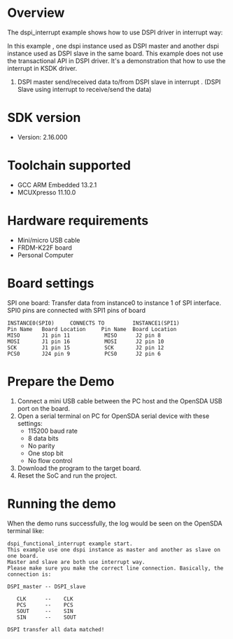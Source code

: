 Overview
========
The dspi_interrupt example shows how to use DSPI driver in interrupt way:

In this example , one dspi instance used as DSPI master and another dspi instance used as DSPI slave in the same board.
This example does not use the transactional API in DSPI driver. It's a demonstration that how to use the interrupt in KSDK driver.

1. DSPI master send/received data to/from DSPI slave in interrupt . (DSPI Slave using interrupt to receive/send the data)

SDK version
===========
- Version: 2.16.000

Toolchain supported
===================
- GCC ARM Embedded  13.2.1
- MCUXpresso  11.10.0

Hardware requirements
=====================
- Mini/micro USB cable
- FRDM-K22F board
- Personal Computer

Board settings
==============
SPI one board:
Transfer data from instance0 to instance 1 of SPI interface.
SPI0 pins are connected with SPI1 pins of board
~~~~~~~~~~~~~~~~~~~~~~~~~~~~~~~~~~~~~~~~~~~~~~~~~~~~~~
INSTANCE0(SPI0)     CONNECTS TO         INSTANCE1(SPI1)
Pin Name   Board Location     Pin Name  Board Location
MISO       J1 pin 11           MISO      J2 pin 8
MOSI       J1 pin 16           MOSI      J2 pin 10
SCK        J1 pin 15           SCK       J2 pin 12
PCS0       J24 pin 9           PCS0      J2 pin 6
~~~~~~~~~~~~~~~~~~~~~~~~~~~~~~~~~~~~~~~~~~~~~~~~~~~~~~

Prepare the Demo
================
1.  Connect a mini USB cable between the PC host and the OpenSDA USB port on the board.
2.  Open a serial terminal on PC for OpenSDA serial device with these settings:
    - 115200 baud rate
    - 8 data bits
    - No parity
    - One stop bit
    - No flow control
3.  Download the program to the target board.
4.  Reset the SoC and run the project.

Running the demo
================
When the demo runs successfully, the log would be seen on the OpenSDA terminal like:

~~~~~~~~~~~~~~~~~~~~~~~~~~~~~~~~~~~~~~~~~~~~~~~~~~~~~~~~~~~~~~~~~~~~~~~~~~~~~~~~~~~
dspi_functional_interrupt example start.
This example use one dspi instance as master and another as slave on one board.
Master and slave are both use interrupt way.
Please make sure you make the correct line connection. Basically, the connection is:

DSPI_master -- DSPI_slave

   CLK      --    CLK
   PCS      --    PCS
   SOUT     --    SIN
   SIN      --    SOUT

DSPI transfer all data matched!
~~~~~~~~~~~~~~~~~~~~~~~~~~~~~~~~~~~~~~~~~~~~~~~~~~~~~~~~~~~~~~~~~~~~~~~~~~~~~~~~~~~~~
